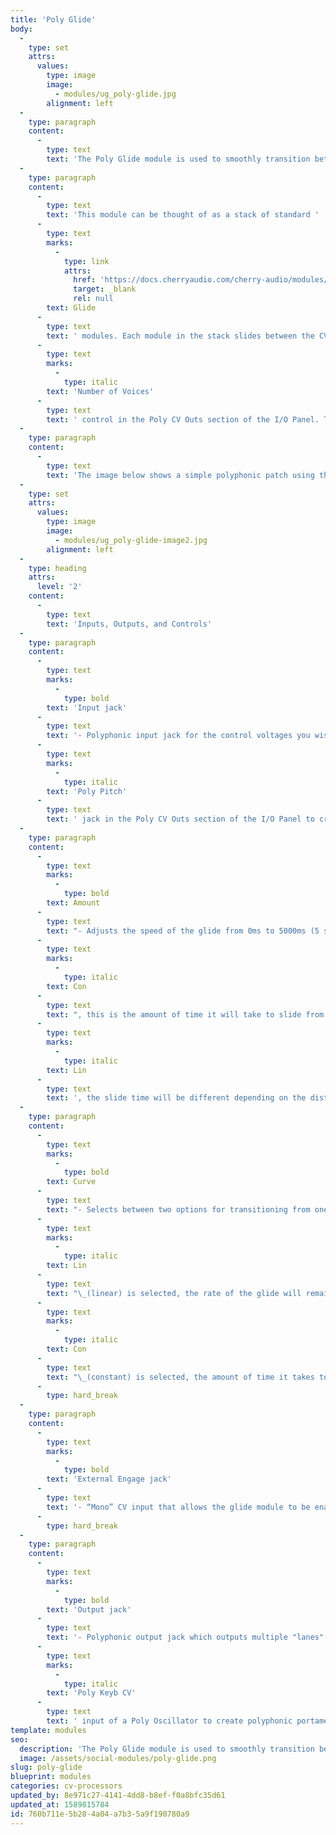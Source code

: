 ```yaml
---
title: 'Poly Glide'
body:
  -
    type: set
    attrs:
      values:
        type: image
        image:
          - modules/ug_poly-glide.jpg
        alignment: left
  -
    type: paragraph
    content:
      -
        type: text
        text: 'The Poly Glide module is used to smoothly transition between polyphonic CVs. This is typically used to slide between pitch CVs allowing chords to be played with portamento.'
  -
    type: paragraph
    content:
      -
        type: text
        text: 'This module can be thought of as a stack of standard '
      -
        type: text
        marks:
          -
            type: link
            attrs:
              href: 'https://docs.cherryaudio.com/cherry-audio/modules/glide'
              target: _blank
              rel: null
        text: Glide
      -
        type: text
        text: ' modules. Each module in the stack slides between the CVs received by one of the active voices in the patch. The number of voices used in a patch is set using the '
      -
        type: text
        marks:
          -
            type: italic
        text: 'Number of Voices'
      -
        type: text
        text: ' control in the Poly CV Outs section of the I/O Panel. This setting effects all poly modules in the patch.'
  -
    type: paragraph
    content:
      -
        type: text
        text: 'The image below shows a simple polyphonic patch using the Poly Glide module to create portamento.'
  -
    type: set
    attrs:
      values:
        type: image
        image:
          - modules/ug_poly-glide-image2.jpg
        alignment: left
  -
    type: heading
    attrs:
      level: '2'
    content:
      -
        type: text
        text: 'Inputs, Outputs, and Controls'
  -
    type: paragraph
    content:
      -
        type: text
        marks:
          -
            type: bold
        text: 'Input jack'
      -
        type: text
        text: '- Polyphonic input jack for the control voltages you wish to glide between. Typically this will be patched to the '
      -
        type: text
        marks:
          -
            type: italic
        text: 'Poly Pitch'
      -
        type: text
        text: ' jack in the Poly CV Outs section of the I/O Panel to create polyphonic portamento.'
  -
    type: paragraph
    content:
      -
        type: text
        marks:
          -
            type: bold
        text: Amount
      -
        type: text
        text: "- Adjusts the speed of the glide from 0ms to 5000ms (5 seconds). When the curve is set to\_"
      -
        type: text
        marks:
          -
            type: italic
        text: Con
      -
        type: text
        text: ", this is the amount of time it will take to slide from one CV to the next. When the curve is set to\_"
      -
        type: text
        marks:
          -
            type: italic
        text: Lin
      -
        type: text
        text: ', the slide time will be different depending on the distance between CVs so this is actually adjusting the speed of the glide rather than the time it will take to complete each transition.'
  -
    type: paragraph
    content:
      -
        type: text
        marks:
          -
            type: bold
        text: Curve
      -
        type: text
        text: "- Selects between two options for transitioning from one CV to the next. When\_"
      -
        type: text
        marks:
          -
            type: italic
        text: Lin
      -
        type: text
        text: "\_(linear) is selected, the rate of the glide will remain the same regardless of how far apart the CVs are. Therefore gliding between voltages near one another will take less time than voltages that are farther apart. When\_"
      -
        type: text
        marks:
          -
            type: italic
        text: Con
      -
        type: text
        text: "\_(constant) is selected, the amount of time it takes to glide between voltages will be the same regardless of how far apart the voltages are. "
      -
        type: hard_break
  -
    type: paragraph
    content:
      -
        type: text
        marks:
          -
            type: bold
        text: 'External Engage jack'
      -
        type: text
        text: '- “Mono” CV input that allows the glide module to be enabled and disabled in real time using control voltages. Voltages 2.5V or higher will enable the glide while voltages less than 2.5V will disable it.'
      -
        type: hard_break
  -
    type: paragraph
    content:
      -
        type: text
        marks:
          -
            type: bold
        text: 'Output jack'
      -
        type: text
        text: '- Polyphonic output jack which outputs multiple "lanes" of CVs that slide from one voltage to the next. Typically this will be connected to the '
      -
        type: text
        marks:
          -
            type: italic
        text: 'Poly Keyb CV'
      -
        type: text
        text: ' input of a Poly Oscillator to create polyphonic portamento.'
template: modules
seo:
  description: 'The Poly Glide module is used to smoothly transition between polyphonic CVs. This is typically used to slide between pitch CVs allowing chords to be played with portamento.'
  image: /assets/social-modules/poly-glide.png
slug: poly-glide
blueprint: modules
categories: cv-processors
updated_by: 8e971c27-4141-4dd8-b8ef-f0a8bfc35d61
updated_at: 1589815784
id: 760b711e-5b28-4a04-a7b3-5a9f190780a9
---
```

